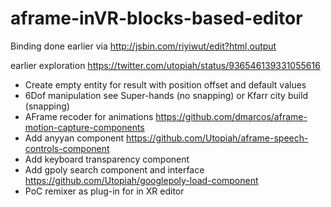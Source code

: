 # aframe-inVR-blocks-based-editor

Binding done earlier via http://jsbin.com/riyiwut/edit?html,output 
      
earlier exploration https://twitter.com/utopiah/status/936546139331055616

- Create empty entity for result with position offset and default values 
- 6Dof manipulation see Super-hands (no snapping) or Kfarr city build (snapping)
- AFrame recoder for animations https://github.com/dmarcos/aframe-motion-capture-components
- Add anyyan component https://github.com/Utopiah/aframe-speech-controls-component
- Add keyboard transparency component 
- Add gpoly search component and interface https://github.com/Utopiah/googlepoly-load-component
- PoC remixer as plug-in for in XR editor
